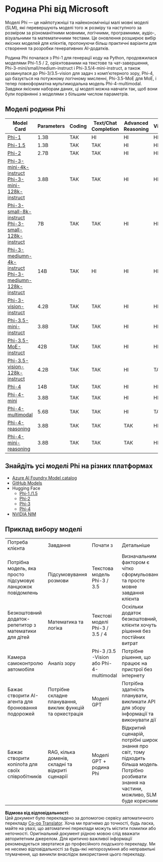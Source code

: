 <!--
CO_OP_TRANSLATOR_METADATA:
{
  "original_hash": "b5d936ffe4dfbab2244f6eb21b11f3b3",
  "translation_date": "2025-07-16T18:39:29+00:00",
  "source_file": "md/01.Introduction/01/01.PhiFamily.md",
  "language_code": "uk"
}
-->
# Родина Phi від Microsoft

Моделі Phi — це найпотужніші та найекономічніші малі мовні моделі (SLM), які перевершують моделі того ж розміру та наступного за розміром за різноманітними мовними, логічними, програмними, аудіо-, візуальними та математичними тестами. Це оновлення розширює вибір якісних моделей для клієнтів, пропонуючи більш практичні варіанти для створення та розробки генеративних AI-додатків.

Родина Phi почалася з Phi-1 для генерації коду на Python, продовжилася моделями Phi-1.5 / 2, орієнтованими на текстове та чат-завершення, Phi-3-mini/small/medium-instruct і Phi-3.5/4-mini-instruct, а також розвинулася до Phi-3/3.5-vision для задач з комп’ютерного зору, Phi-4, що базується на потужному логічному мисленні, Phi-3.5-MoE для MoE, і тепер повноформатна мультимодальна модель Phi-4-multimodal. Завдяки якісним наборам даних, ці моделі можна навчати так, щоб вони були порівнянні з моделями з більшим числом параметрів.

## Моделі родини Phi

<div style="font-size:8px">

| Model Card |Parameters|Coding|Text/Chat Completion|Advanced Reasoning| Vision | Audio | MoE
| - | -  | - | - |- |- |- |- |
|[Phi-1](https://huggingface.co/microsoft/phi-1)|1.3B| ТАК| НІ | НІ |НІ |НІ |НІ |
|[Phi-1.5](https://huggingface.co/microsoft/phi-1_5)|1.3B| ТАК|ТАК| НІ |НІ |НІ |НІ |
|[Phi-2](https://huggingface.co/microsoft/phi-1_5)|2.7B| ТАК|ТАК| НІ |НІ |НІ |НІ |
|[Phi-3-mini-4k-instruct](https://huggingface.co/microsoft/Phi-3-mini-4k-instruct)<br/>[Phi-3-mini-128k-instruct](https://huggingface.co/microsoft/Phi-3-mini-128k-instruct)|3.8B| ТАК|ТАК| НІ |НІ |НІ |НІ |
|[Phi-3-small-8k-instruct](https://huggingface.co/microsoft/Phi-3-small-8k-instruct)<br/>[Phi-3-small-128k-instruct](https://huggingface.co/microsoft/Phi-3-small-128k-instruct)<br/>|7B| ТАК|ТАК| НІ |НІ |НІ |НІ |
|[Phi-3-mediumn-4k-instruct](https://huggingface.co/microsoft/Phi-3-medium-4k-instruct)<br>[Phi-3-mediumn-128k-instruct](https://huggingface.co/microsoft/Phi-3-medium-128k-instruct)|14B|ТАК|НІ| НІ |НІ |НІ |НІ |
|[Phi-3-vision-instruct](https://huggingface.co/microsoft/Phi-3-vision-128k-instruct)|4.2B|ТАК|ТАК|НІ |НІ |НІ |НІ |
|[Phi-3.5-mini-instruct](https://huggingface.co/microsoft/Phi-3.5-mini-instruct)|3.8B|ТАК|ТАК| НІ |НІ |НІ |НІ |
|[Phi-3.5-MoE-instruct](https://huggingface.co/microsoft/Phi-3.5-MoE-instruct)|42B|ТАК|ТАК| НІ |НІ |НІ |ТАК |
|[Phi-3.5-vision-128k-instruct](https://huggingface.co/microsoft/Phi-3.5-vision-instruct)|4.2B|ТАК|ТАК| НІ |ТАК |НІ |НІ |
|[Phi-4](https://huggingface.co/microsoft/phi-4)|14B|ТАК|ТАК| НІ |НІ |НІ |НІ |
|[Phi-4-mini](https://huggingface.co/microsoft/Phi-4-mini-instruct)|3.8B|ТАК|ТАК| НІ |НІ |НІ |НІ |
|[Phi-4-multimodal](https://huggingface.co/microsoft/Phi-4-multimodal-instruct)|5.6B|ТАК|ТАК| НІ |ТАК |ТАК |НІ |
|[Phi-4-reasoning](../../../../../md/01.Introduction/01)|3.8B|ТАК|ТАК| ТАК |НІ |НІ |НІ |
|[Phi-4-mini-reasoning](../../../../../md/01.Introduction/01)|3.8B|ТАК|ТАК| ТАК |НІ |НІ |НІ |

</div>

## **Знайдіть усі моделі Phi на різних платформах**

- [Azure AI Foundry Model catalog](https://ai.azure.com/explore/models?selectedCollection=phi)
- [GitHub Models](https://github.com/marketplace?query=Phi&type=models)
- Hugging Face
  - [Phi-1 /1.5](https://huggingface.co/collections/microsoft/phi-1-6626e29134744e94e222d572)
  - [Phi-2](https://huggingface.co/microsoft/phi-2)
  - [Phi-3](https://huggingface.co/collections/microsoft/phi-3-6626e15e9585a200d2d761e3)
  - [Phi-4](https://huggingface.co/collections/microsoft/phi-4-677e9380e514feb5577a40e4) 
- [NVIDIA NIM](https://build.nvidia.com/search?q=Phi)
 

## Приклад вибору моделі

| | | | |
|-|-|-|-|
|Потреба клієнта|Завдання|Почати з|Детальніше|
|Потрібна модель, яка просто підсумовує ланцюжок повідомлень|Підсумовування розмови|Текстова модель Phi-3 / 3.5|Визначальним фактором є чітко сформульоване та просте мовне завдання клієнта|
|Безкоштовний додаток-репетитор з математики для дітей|Математика та логіка|Текстові моделі Phi-3 / 3.5 / 4|Оскільки додаток безкоштовний, клієнти хочуть рішення без постійних витрат|
|Камера самоконтролю автомобіля|Аналіз зору|Phi-3 /3.5 -Vision або Phi-4-multimodal|Потрібне рішення, що працює на пристрої без інтернету|
|Бажає створити AI-агента для бронювання подорожей|Потрібне складне планування, виклик функцій та оркестрація|Моделі GPT|Потрібна здатність планувати, викликати API для збору інформації та виконувати дії|
|Бажає створити копіло́та для своїх співробітників|RAG, кілька доменів, складні та відкриті сценарії|Моделі GPT + родина Phi|Відкритий сценарій, потрібні широкі знання про світ, тому підходить більша модель. Потрібно розбивати знання на частини, можливо, SLM буде корисним|

**Відмова від відповідальності**:  
Цей документ було перекладено за допомогою сервісу автоматичного перекладу [Co-op Translator](https://github.com/Azure/co-op-translator). Хоча ми прагнемо до точності, будь ласка, майте на увазі, що автоматичні переклади можуть містити помилки або неточності. Оригінальний документ рідною мовою слід вважати авторитетним джерелом. Для критично важливої інформації рекомендується звертатися до професійного людського перекладу. Ми не несемо відповідальності за будь-які непорозуміння або неправильні тлумачення, що виникли внаслідок використання цього перекладу.